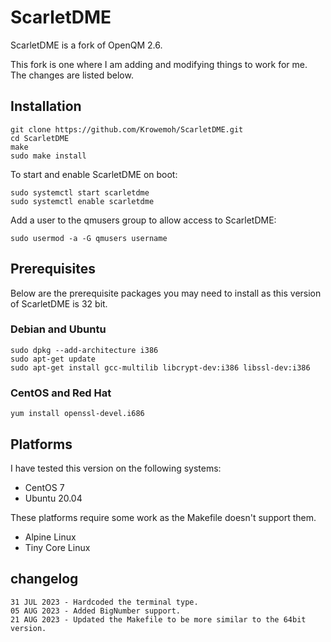 # ScarletDME

ScarletDME is a fork of OpenQM 2.6.

This fork is one where I am adding and modifying things to work for me. The changes are listed below.

## Installation

```
git clone https://github.com/Krowemoh/ScarletDME.git
cd ScarletDME
make
sudo make install
```

To start and enable ScarletDME on boot:

```
sudo systemctl start scarletdme
sudo systemctl enable scarletdme
```

Add a user to the qmusers group to allow access to ScarletDME:

```
sudo usermod -a -G qmusers username
```

## Prerequisites

Below are the prerequisite packages you may need to install as this version of ScarletDME is 32 bit.

### Debian and Ubuntu

```
sudo dpkg --add-architecture i386
sudo apt-get update
sudo apt-get install gcc-multilib libcrypt-dev:i386 libssl-dev:i386
```

### CentOS and Red Hat

```
yum install openssl-devel.i686
```

## Platforms

I have tested this version on the following systems:

- CentOS 7
- Ubuntu 20.04

These platforms require some work as the Makefile doesn't support them.

- Alpine Linux
- Tiny Core Linux

## changelog

```
31 JUL 2023 - Hardcoded the terminal type.  
05 AUG 2023 - Added BigNumber support.  
21 AUG 2023 - Updated the Makefile to be more similar to the 64bit version.  
```
